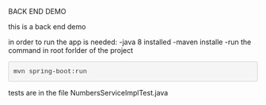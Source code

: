 BACK END DEMO

this is a back end demo

in order to run the app is needed:
    -java 8 installed
    -maven installe
    -run the command in root forlder of the project
    <pre style="padding:9.5px;font-family:monaco,menlo,consolas,&quot;courier new&quot;,monospace;font-size:13px;color:rgb(51,51,51);border-radius:4px;margin-top:0px;margin-bottom:10px;line-height:20px;word-break:break-all;word-wrap:break-word;white-space:pre-wrap;background-color:rgb(245,245,245);border:1px solid rgba(0,0,0,0.14902)">
        mvn spring-boot:run
    </pre>

tests are in the file NumbersServiceImplTest.java
